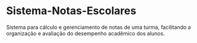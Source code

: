 # Sistema-Notas-Escolares
Sistema para cálculo e gerenciamento de notas de uma turma, facilitando a organização e avaliação do desempenho acadêmico dos alunos.

